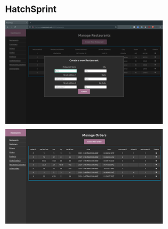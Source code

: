 # HatchSprint

![](./media/createRestaurant.png "opt title")

![](./media/viewOrders.png "opt title")
